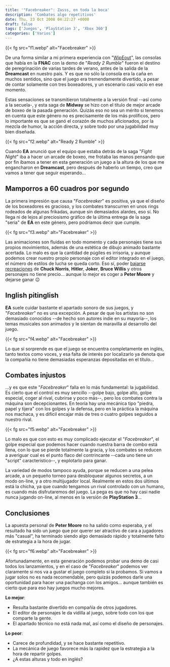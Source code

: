 ```yaml
---
title: '"Facebreaker": Zasss, en toda la boca'
description: 'Combates algo repetitivos'
date: Thu, 23 Oct 2008 04:22:27 +0000
draft: false
tags: ['Juegos', 'PlayStation 3', 'Xbox 360']
categories: ['Varios']
---
```


{{< fg src="f1.webp" alt="Facebreaker" >}}

De una forma similar a mi primera experiencia con "[WipEout](/wipeout-hd-regreso-al-futuro/)", las consolas que había en la **FNAC** con la demo de "_Ready 2 Rumble_" fueron el destino de peregrinación de varias tardes de verano, antes de la salida de la **Dreamcast** en nuestro país. Y es que no sólo la consola era la caña en muchos sentidos, sino que el juego era tremendamente divertido, a pesar de contar solamente con tres boxeadores, y un escenario casi vacío en ese momento.

Estas sensaciones se transmitieron totalmente a la versión final --así como a la secuela-, y esta saga de **Midway** se hizo con el título de mejor arcade de boxeo de la pasada generación. Quizás eso no sea un mérito si tenemos en cuenta que este género no es precisamente de los más prolíficos, pero lo importante es que se ganó el corazón de muchos aficionados, por la mezcla de humor, la acción directa, y sobre todo por una jugabilidad muy bien diseñada.

{{< fg src="f2.webp" alt="Ready 2 Rumble" >}}

Cuando **EA** anunció que el equipo que estaba detrás de la saga "_Fight Night_" iba a hacer un arcade de boxeo, me frotaba las manos pensando que por fin íbamos a tener en esta generación un juego a la altura de los que me engancharon en **Dreamcast**, pero después de haberlo un tiempo, creo que vamos a tener que seguir esperando...

## Mamporros a 60 cuadros por segundo

La primera impresión que causa "_Facebreaker_" es positiva, ya que el diseño de los boxeadores es gracioso, y los combates transcurren en unos rings rodeados de algunas frikadas, aunque sin demasiados alardes, eso sí. No llega ni de lejos al preciosismo gráfico de la última entrega de la saga "seria" de **EA** en este género, pero podríamos decir que cumple.

{{< fg src="f3.webp" alt="Facebreaker" >}}

Las animaciones son fluidas en todo momento y cada personajes tiene sus propios movimientos, además de una estética de dibujo animado bastante acertada. Lo malo es que la cantidad de púgiles es irrisoria, y aunque podemos crear nuestro propio personaje con el editor integrado en el juego, el número de estilos de lucha se queda corto. Eso sí, poder [bajarse recreaciones](http://www.easportsworld.com/en_US/facebreaker/searchresults/type/MDB) de **Chuck Norris**, **Hitler**, **Joker**, **Bruce Willis** y otros personajes no tiene precio... aunque lo mejor es coger a **Peter Moore** y dejarse ganar :wink:

## Inglish pitinglish

**EA** suele cuidar bastante el apartado sonoro de sus juegos, y "_Facebreaker_" no es una excepción. A pesar de que los artistas no son demasiado conocidos --de hecho son autores indie en su mayoría--, los temas musicales son animados y le sientan de maravilla al desarrollo del juego.

{{< fg src="f4.webp" alt="Facebreaker" >}}

Lo que sí sorprende es que el juego se encuentra completamente en inglés, tanto textos como voces, y esa falta de interés por localizarlo ya denota que la compañía no tiene demasiadas esperanzas depositadas en el título...

## Combates injustos

...y es que este "_Facebreaker_" falla en lo más fundamental: la jugabilidad. Es cierto que el control es muy sencillo --golpe bajo, golpe alto, golpe especial, coger al rival, cubrirse y poco más--, pero los combates contra la máquina son decepcionantes. En teoría hay una mecánica tipo "piedra, papel y tijera" con los golpes y la defensa, pero en la práctica la máquina nos machaca, y es difícil encajar más de tres o cuatro golpes seguidos a nuestro rival.

{{< fg src="f5.webp" alt="Facebreaker" >}}

Lo malo es que con esto es muy complicado ejecutar el "_Facebreaker_", el golpe especial que podemos hacer cuando nuestra barra de combo está llena, con lo que se pierde totalmente la gracia, y los combates se reducen a averiguar cual es el punto flaco del contrincante --cada uno tiene un "script" característico--, y explotarlo para ganar.

La variedad de modos tampoco ayuda, porque se reducen a una pelea arcade, a un pequeño torneo para desbloquear algunos secretos, a un modo on-line, y a otro multijugador local. Realmente en estos dos últimos está la chicha, ya que cuando tengamos un rival controlado con un humano, es cuando más disfrutaremos del juego. La pega es que no hay casi nadie nunca jugando on-line, al menos en la versión de **PlayStation 3**...

## Conclusiones

La apuesta personal de **Peter Moore** no ha salido como esperaba, y el resultado ha sido un juego que por querer ser atractivo de cara a jugadores más "casual", ha terminado siendo algo demasiado rápido y totalmente falto de estrategia a la hora de jugar.

{{< fg src="f6.webp" alt="Facebreaker" >}}

Afortunadamente, en esta generación podemos probar una demo de casi todos los lanzamientos, y en el caso de "_Facebreaker_" podemos ver claramente si nos va a gustar el juego completo si la probamos. Si vamos a jugar solos no es nada recomendable, pero quizás podemos darle una oportunidad para hacer una pachanga con los amigos... aunque también es cierto que para eso hay juegos mucho mejores.

**Lo mejor**:

*   Resulta bastante divertido en compañía de otros jugadores.
*   El editor de personajes le da vidilla al juego, sobre todo con los que comparte la gente.
*   El apartado técnico no está nada mal, así como el diseño de personajes.

**Lo peor**:

*   Carece de profundidad, y se hace bastante repetitivo.
*   La mecánica de juego favorece más la rapidez que la estrategia a la hora de repartir golpes.
*   ¿A estas alturas y todo en inglés?